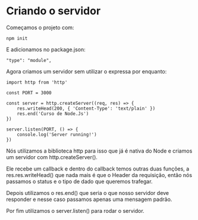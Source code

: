 # Criando o servidor

Começamos o projeto com:

    npm init

E adicionamos no package.json:

    "type": "module",

Agora criamos um servidor sem utilizar o expressa por enquanto:

    import http from 'http'

    const PORT = 3000

    const server = http.createServer((req, res) => {
        res.writeHead(200, { 'Content-Type': 'text/plain' })
        res.end('Curso de Node.Js')
    })

    server.listen(PORT, () => {
        console.log('Server running!')
    })

Nós utilizamos a biblioteca http para isso que já é nativa do Node e criamos um servidor com http.createServer().

Ele recebe um callback e dentro do callback temos outras duas funções, a res.res.writeHead() que nada mais é que o Header da requisição, então nós passamos o status e o tipo de dado que queremos trafegar.

Depois utilizamos o res.end() que seria o que nosso servidor deve responder e nesse caso passamos apenas uma mensagem padrão.

Por fim utilizamos o server.listen() para rodar o servidor.

